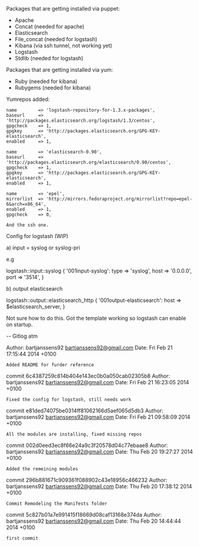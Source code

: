 Packages that are getting installed via puppet:

 - Apache
 - Concat 		(needed for apache)
 - Elasticsearch
 - File_concat 	(needed for logstash)
 - Kibana 		(via ssh tunnel, not working yet)
 - Logstash
 - Stdlib 		(needed for logstash)

Packages that are getting installed via yum:

 - Ruby			(needed for kibana)
 - Rubygems		(needed for kibana)

Yumrepos added:

	name 		=> 'logstash-repository-for-1.3.x-packages',
 	baseurl 	=> 'http://packages.elasticsearch.org/logstash/1.3/centos',
 	gpgcheck 	=> 1,
 	gpgkey 		=> 'http://packages.elasticsearch.org/GPG-KEY-elasticsearch',
 	enabled 	=> 1,

	name		=> 'elasticsearch-0.90',
	baseurl		=> 'http://packages.elasticsearch.org/elasticsearch/0.90/centos',
	gpgcheck	=> 1,
	gpgkey		=> 'http://packages.elasticsearch.org/GPG-KEY-elasticsearch',
	enabled		=> 1,

	name		=> 'epel',
	mirrorlist	=> 'http://mirrors.fedoraproject.org/mirrorlist?repo=epel-6&arch=x86_64',
	enabled		=> 1,
	gpgcheck	=> 0,
	
	And the ssh one.
	
Config for logstash (WIP)

a) input = syslog or syslog-pri

e.g

 logstash::input::syslog { '001input-syslog':
    type => 'syslog',
    host => '0.0.0.0',
    port => '3514',
  }

b) output elasticsearch

 logstash::output::elasticsearch_http { '001output-elasticsearch':
    host => $elasticsearch_server,
  }

Not sure how to do this. Got the template working so logstash can enable on startup. 

-- Gitlog atm

Author: bartjanssens92 <bartjanssens92@gmail.com>
Date:   Fri Feb 21 17:15:44 2014 +0100

    Added README for furder reference

commit 6c4387259c814b404e143ec0b0a050cab02305b8
Author: bartjanssens92 <bartjanssens92@gmail.com>
Date:   Fri Feb 21 16:23:05 2014 +0100

    Fixed the config for logstash, still needs work

commit e81ded74075be0314ff81062166d5aef065d5db3
Author: bartjanssens92 <bartjanssens92@gmail.com>
Date:   Fri Feb 21 09:58:09 2014 +0100

    All the modules are installing, fixed missing repos

commit 002d0eed3ec8f66e24a9c3f20578d04c77ebaae8
Author: bartjanssens92 <bartjanssens92@gmail.com>
Date:   Thu Feb 20 19:27:27 2014 +0100

    Added the remeining modules

commit 296b881671c909361f088902c43e18956c466232
Author: bartjanssens92 <bartjanssens92@gmail.com>
Date:   Thu Feb 20 17:38:12 2014 +0100

    Commit Remodeling the Manifests folder

commit 5c827b01a7e991415f18669d08caf13168e374da
Author: bartjanssens92 <bartjanssens92@gmail.com>
Date:   Thu Feb 20 14:44:44 2014 +0100

    first commit
